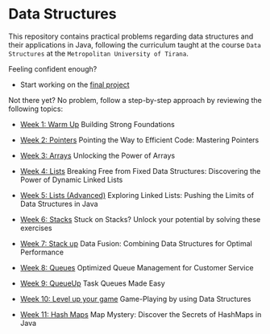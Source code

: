 # Data Structures

This repository contains practical problems regarding 
data structures and their applications in Java, following the curriculum taught at the course `Data Structures`
at the `Metropolitan University of Tirana`.

Feeling confident enough? 
- Start working on the [final project](https://github.com/evis-umt/umt_data_structures/tree/main/final_project)


Not there yet? No problem, follow a step-by-step approach by reviewing the following topics:

- [Week 1: Warm Up](https://github.com/evis-umt/umt_data_structures/tree/main/week1_warmup) Building Strong Foundations


- [Week 2: Pointers](https://github.com/evis-umt/umt_data_structures/tree/main/week2_pointers) Pointing the Way to Efficient Code: Mastering Pointers


- [Week 3: Arrays](https://github.com/evis-umt/umt_data_structures/tree/main/week3_arrays) Unlocking the Power of Arrays


- [Week 4: Lists](https://github.com/evis-umt/umt_data_structures/tree/main/week4_lists) Breaking Free from Fixed Data Structures: Discovering the Power of Dynamic Linked Lists


- [Week 5: Lists (Advanced)](https://github.com/evis-umt/umt_data_structures/tree/main/week5_lists_advanced) Exploring Linked Lists: Pushing the Limits of Data Structures in Java


- [Week 6: Stacks](https://github.com/evis-umt/umt_data_structures/tree/main/week6_stacks) Stuck on Stacks? Unlock your potential by solving these exercises


- [Week 7: Stack up](https://github.com/evis-umt/umt_data_structures/tree/main/week7_stacking_up) Data Fusion: Combining Data Structures for Optimal Performance


- [Week 8: Queues](https://github.com/evis-umt/umt_data_structures/tree/main/week8_queues) Optimized Queue Management for Customer Service


- [Week 9: QueueUp](https://github.com/evis-umt/umt_data_structures/tree/main/week9_queues) Task Queues Made Easy


- [Week 10: Level up your game](https://github.com/evis-umt/umt_data_structures/tree/main/week10_gameplay) Game-Playing by using Data Structures

- [Week 11: Hash Maps](https://github.com/evis-umt/umt_data_structures/tree/main/week11_hashmaps) Map Mystery: Discover the Secrets of HashMaps in Java
